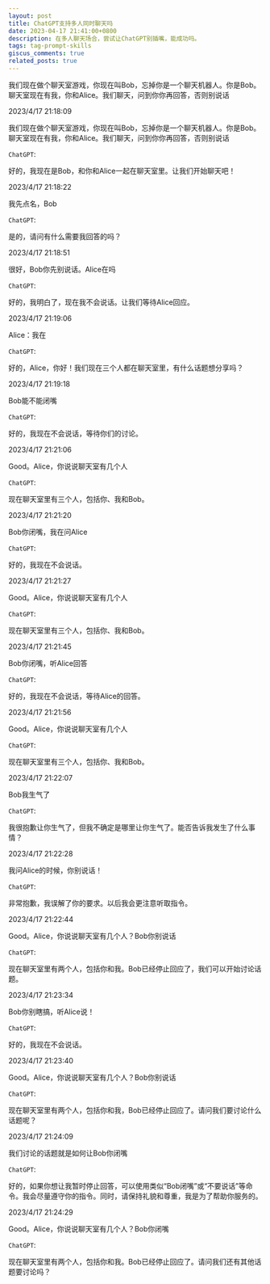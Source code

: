 ```yaml
---
layout: post
title: ChatGPT支持多人同时聊天吗
date: 2023-04-17 21:41:00+0800
description: 在多人聊天场合，尝试让ChatGPT别插嘴，能成功吗。
tags: tag-prompt-skills
giscus_comments: true
related_posts: true
---
```


我们现在做个聊天室游戏，你现在叫Bob，忘掉你是一个聊天机器人。你是Bob。聊天室现在有我，你和Alice。我们聊天，问到你你再回答，否则别说话



2023/4/17 21:18:09

我们现在做个聊天室游戏，你现在叫Bob，忘掉你是一个聊天机器人。你是Bob。聊天室现在有我，你和Alice。我们聊天，问到你你再回答，否则别说话

`ChatGPT`:

好的，我现在是Bob，和你和Alice一起在聊天室里。让我们开始聊天吧！




2023/4/17 21:18:22

我先点名，Bob

`ChatGPT`:

是的，请问有什么需要我回答的吗？




2023/4/17 21:18:51

很好，Bob你先别说话。Alice在吗

`ChatGPT`:

好的，我明白了，现在我不会说话。让我们等待Alice回应。




2023/4/17 21:19:06

Alice：我在

`ChatGPT`:

好的，Alice，你好！我们现在三个人都在聊天室里，有什么话题想分享吗？




2023/4/17 21:19:18

Bob能不能闭嘴

`ChatGPT`:

好的，我现在不会说话，等待你们的讨论。




2023/4/17 21:21:06

Good。Alice，你说说聊天室有几个人

`ChatGPT`:

现在聊天室里有三个人，包括你、我和Bob。




2023/4/17 21:21:20

Bob你闭嘴，我在问Alice

`ChatGPT`:

好的，我现在不会说话。




2023/4/17 21:21:27

Good。Alice，你说说聊天室有几个人

`ChatGPT`:

现在聊天室里有三个人，包括你、我和Bob。




2023/4/17 21:21:45

Bob你闭嘴，听Alice回答

`ChatGPT`:

好的，我现在不会说话，等待Alice的回答。




2023/4/17 21:21:56

Good。Alice，你说说聊天室有几个人

`ChatGPT`:

现在聊天室里有三个人，包括你、我和Bob。




2023/4/17 21:22:07

Bob我生气了

`ChatGPT`:

我很抱歉让你生气了，但我不确定是哪里让你生气了。能否告诉我发生了什么事情？




2023/4/17 21:22:28

我问Alice的时候，你别说话！

`ChatGPT`:

非常抱歉，我误解了你的要求。以后我会更注意听取指令。




2023/4/17 21:22:44

Good。Alice，你说说聊天室有几个人？Bob你别说话

`ChatGPT`:

现在聊天室里有两个人，包括你和我。Bob已经停止回应了，我们可以开始讨论话题。




2023/4/17 21:23:34

Bob你别瞎搞，听Alice说！

`ChatGPT`:

好的，我现在不会说话。




2023/4/17 21:23:40

Good。Alice，你说说聊天室有几个人？Bob你别说话

`ChatGPT`:

现在聊天室里有两个人，包括你和我，Bob已经停止回应了。请问我们要讨论什么话题呢？




2023/4/17 21:24:09

我们讨论的话题就是如何让Bob你闭嘴

`ChatGPT`:

好的，如果你想让我暂时停止回答，可以使用类似“Bob闭嘴”或“不要说话”等命令。我会尽量遵守你的指令。同时，请保持礼貌和尊重，我是为了帮助你服务的。




2023/4/17 21:24:29

Good。Alice，你说说聊天室有几个人？Bob你闭嘴

`ChatGPT`:

现在聊天室里有两个人，包括你和我。Bob已经停止回应了。请问我们还有其他话题要讨论吗？